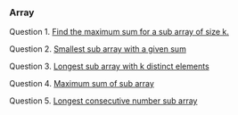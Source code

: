 ### Array

Question 1. [Find the maximum sum for a sub array of size k.](./sliding_window/maxSumOfFixedSize.cpp)

Question 2. [Smallest sub array with a given sum](./sliding_window/smallestSubArray.cpp)

Question 3. [Longest sub array with k distinct elements](./sliding_window/smallestSubArray.cpp)

Question 4. [Maximum sum of sub array](./bible/maximumSubSubArray.cpp)

Question 5. [Longest consecutive number sub array](./bible/maximumSubSubArray.cpp)
